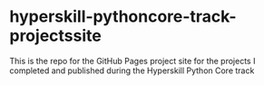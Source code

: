 # hyperskill-pythoncore-track-projectssite
This is the repo for the GitHub Pages project site for the projects I completed and published during the Hyperskill Python Core track
